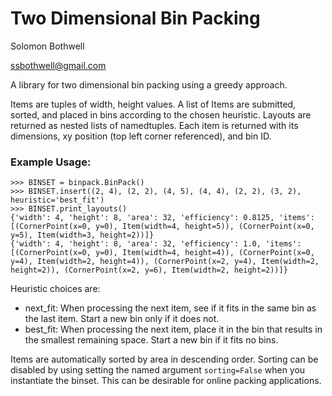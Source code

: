 # Two Dimensional Bin Packing
Solomon Bothwell

ssbothwell@gmail.com


A library for two dimensional bin packing using a greedy approach.

Items are tuples of width, height values. A list of Items
are submitted, sorted, and placed in bins according to the chosen
heuristic. Layouts are returned as nested lists of namedtuples.
Each item is returned with its dimensions, xy position (top left 
corner referenced), and bin ID. 

### Example Usage:
```
>>> BINSET = binpack.BinPack()
>>> BINSET.insert((2, 4), (2, 2), (4, 5), (4, 4), (2, 2), (3, 2), heuristic='best_fit')
>>> BINSET.print_layouts()
{'width': 4, 'height': 8, 'area': 32, 'efficiency': 0.8125, 'items': [(CornerPoint(x=0, y=0), Item(width=4, height=5)), (CornerPoint(x=0, y=5), Item(width=3, height=2))]}
{'width': 4, 'height': 8, 'area': 32, 'efficiency': 1.0, 'items': [(CornerPoint(x=0, y=0), Item(width=4, height=4)), (CornerPoint(x=0, y=4), Item(width=2, height=4)), (CornerPoint(x=2, y=4), Item(width=2, height=2)), (CornerPoint(x=2, y=6), Item(width=2, height=2))]}
```

Heuristic choices are:
* next_fit:
    When processing the next item, see if it fits in the same bin
    as the last item. Start a new bin only if it does not.
* best_fit:
    When processing the next item, place it in the bin that results
    in the smallest remaining space. Start a new bin if it fits no
    bins.
    
Items are automatically sorted by area in descending order. Sorting 
can be disabled by using setting the named argument `sorting=False`
when you instantiate the binset. This can be desirable for online packing
applications.
